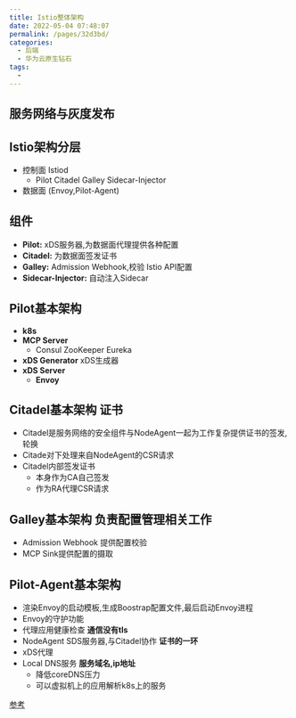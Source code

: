 ```yaml
---
title: Istio整体架构
date: 2022-05-04 07:48:07
permalink: /pages/32d3bd/
categories:
  - 后端
  - 华为云原生钻石
tags:
  - 
---
```


## 服务网络与灰度发布


## Istio架构分层
  - 控制面 Istiod
    - Pilot Citadel Galley Sidecar-Injector
  - 数据面 (Envoy,Pilot-Agent)

## 组件
  - **Pilot:** xDS服务器,为数据面代理提供各种配置
  - **Citadel:** 为数据面签发证书
  - **Galley:** Admission Webhook,校验 Istio API配置
  - **Sidecar-Injector:** 自动注入Sidecar

## Pilot基本架构
  - **k8s**  
  - **MCP Server**
    - Consul  ZooKeeper Eureka
  - **xDS Generator** xDS生成器
  - **xDS Server**
    - **Envoy**

## Citadel基本架构  **证书**
  - Citadel是服务网络的安全组件与NodeAgent一起为工作复杂提供证书的签发,轮换
  - Citade对下处理来自NodeAgent的CSR请求
  - Citadel内部签发证书
    - 本身作为CA自己签发
    - 作为RA代理CSR请求

## Galley基本架构 **负责配置管理相关工作**
  - Admission Webhook 提供配置校验
  - MCP Sink提供配置的摄取

## Pilot-Agent基本架构
  - 渲染Envoy的启动模板,生成Boostrap配置文件,最后启动Envoy进程
  - Envoy的守护功能
  - 代理应用健康检查  **通信没有tls**
  - NodeAgent SDS服务器,与Citadel协作 **证书的一环**
  - xDS代理
  - Local DNS服务 **服务域名,ip地址**
    - 降低coreDNS压力
    - 可以虚拟机上的应用解析k8s上的服务



[参考](https://education.huaweicloud.com/courses/course-v1:HuaweiX+CBUCNXI052+Self-paced/courseware/2196b207c84945a6b54e834897ee0828/3bc5899ff7b341239632b90f2f388e0a/)

